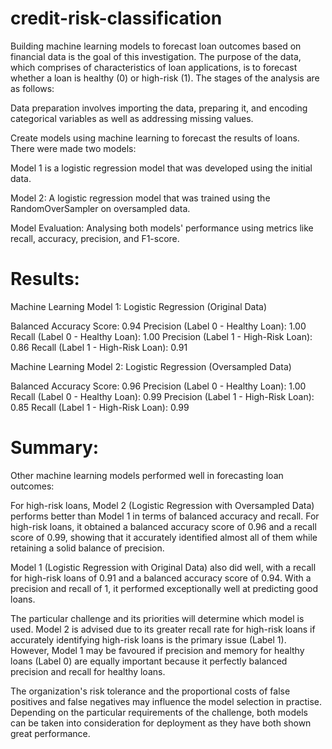 # credit-risk-classification

Building machine learning models to forecast loan outcomes based on financial data is the goal of this investigation. The purpose of the data, which comprises of characteristics of loan applications, is to forecast whether a loan is healthy (0) or high-risk (1). The stages of the analysis are as follows:

Data preparation involves importing the data, preparing it, and encoding categorical variables as well as addressing missing values.

Create models using machine learning to forecast the results of loans. There were made two models:

Model 1 is a logistic regression model that was developed using the initial data.

Model 2: A logistic regression model that was trained using the RandomOverSampler on oversampled data.

Model Evaluation: Analysing both models' performance using metrics like recall, accuracy, precision, and F1-score.

# Results:

Machine Learning Model 1: Logistic Regression (Original Data)

Balanced Accuracy Score: 0.94
Precision (Label 0 - Healthy Loan): 1.00
Recall (Label 0 - Healthy Loan): 1.00
Precision (Label 1 - High-Risk Loan): 0.86
Recall (Label 1 - High-Risk Loan): 0.91

Machine Learning Model 2: Logistic Regression (Oversampled Data)

Balanced Accuracy Score: 0.96
Precision (Label 0 - Healthy Loan): 1.00
Recall (Label 0 - Healthy Loan): 0.99
Precision (Label 1 - High-Risk Loan): 0.85
Recall (Label 1 - High-Risk Loan): 0.99

# Summary:
Other machine learning models performed well in forecasting loan outcomes:

For high-risk loans, Model 2 (Logistic Regression with Oversampled Data) performs better than Model 1 in terms of balanced accuracy and recall. For high-risk loans, it obtained a balanced accuracy score of 0.96 and a recall score of 0.99, showing that it accurately identified almost all of them while retaining a solid balance of precision.

Model 1 (Logistic Regression with Original Data) also did well, with a recall for high-risk loans of 0.91 and a balanced accuracy score of 0.94. With a precision and recall of 1, it performed exceptionally well at predicting good loans.

The particular challenge and its priorities will determine which model is used. Model 2 is advised due to its greater recall rate for high-risk loans if accurately identifying high-risk loans is the primary issue (Label 1). However, Model 1 may be favoured if precision and memory for healthy loans (Label 0) are equally important because it perfectly balanced precision and recall for healthy loans.

The organization's risk tolerance and the proportional costs of false positives and false negatives may influence the model selection in practise. Depending on the particular requirements of the challenge, both models can be taken into consideration for deployment as they have both shown great performance.



